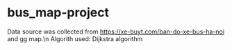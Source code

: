 # bus_map-project
Data source was collected from https://xe-buyt.com/ban-do-xe-bus-ha-noi and gg map.\n
Algorith used: Dijkstra algorithm
